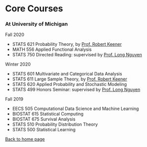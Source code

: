 <h1>Core Courses</h1>

### At University of Michigan
 
Fall 2020
- STATS 621 Probability Theory, by [Prof. Robert Keener](https://lsa.umich.edu/stats/people/faculty/keener.html)
- MATH 556 Applied Functional Analysis
- STATS 750 Directed Reading: supervised by [Prof. Long Nguyen](http://dept.stat.lsa.umich.edu/~xuanlong/)

Winter 2020
- STATS 601 Multivariate and Categorical Data Analysis
- STATS 611 Large Sample Theory, by [Prof. Robert Keener](https://lsa.umich.edu/stats/people/faculty/keener.html)
- STATS 620 Applied Probability and Stochastic Modeling
- STATS 499 Honors Seminar: supervised by [Prof. Long Nguyen](http://dept.stat.lsa.umich.edu/~xuanlong/)

Fall 2019
- EECS 505 Computational Data Science and Machine Learning
- BIOSTAT 615 Statistical Computing
- BIOSTAT 675 Survival Analysis
- STATS 510 Probability Distribution Theory
- STATS 500 Statistical Learning






[Back to home page](README.md)
